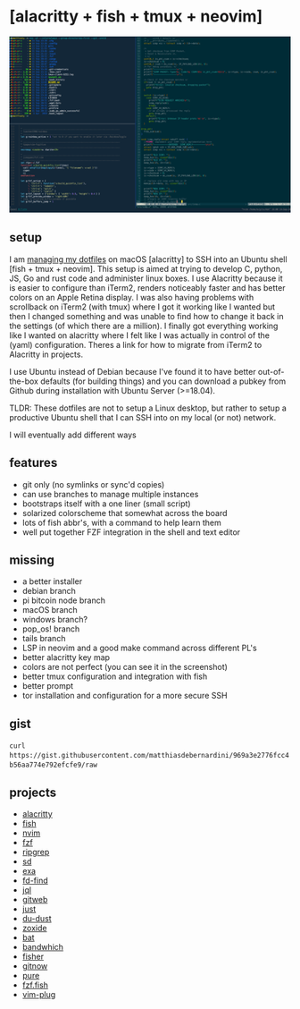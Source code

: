 # [alacritty + fish + tmux + neovim] 

![screenshot](/setup.png)

## setup

I am [managing my dotfiles](https://www.atlassian.com/git/tutorials/dotfiles) on macOS [alacritty] to SSH into an Ubuntu shell [fish + tmux + neovim]. This setup is aimed at trying to develop C, python, JS, Go and rust code and administer linux boxes. I use Alacritty because it is easier to configure than iTerm2, renders noticeably faster and has better colors on an Apple Retina display. I was also having problems with scrollback on iTerm2 (with tmux) where I got it working like I wanted but then I changed something and was unable to find how to change it back in the settings (of which there are a million). I finally got everything working like I wanted on alacritty where I felt like I was actually in control of the (yaml) configuration. Theres a link for how to migrate from iTerm2 to Alacritty in projects.

I use Ubuntu instead of Debian because I've found it to have better out-of-the-box defaults (for building things) and you can download a pubkey from Github during installation with Ubuntu Server (>=18.04). 

TLDR: These dotfiles are not to setup a Linux desktop, but rather to setup a productive Ubuntu shell that I can SSH into on my local (or not) network.

I will eventually add different ways

## features

 + git only (no symlinks or sync'd copies)
 + can use branches to manage multiple instances
 + bootstraps itself with a one liner (small script)
 + solarized colorscheme that somewhat across the board
 + lots of fish abbr's, with a command to help learn them
 + well put together FZF integration in the shell and text editor
 
## missing
 + a better installer
 + debian branch
 + pi bitcoin node branch 
 + macOS branch
 + windows branch?
 + pop_os! branch
 + tails branch
 + LSP in neovim and a good make command across different PL's
 + better alacritty key map
 + colors are not perfect (you can see it in the screenshot)
 + better tmux configuration and integration with fish
 + better prompt
 + tor installation and configuration for a more secure SSH 

## gist

`curl https://gist.githubusercontent.com/matthiasdebernardini/969a3e2776fcc4b56aa774e792efcfe9/raw`

## projects 

+ [alacritty](https://medium.com/@pezcoder/how-i-migrated-from-iterm-to-alacritty-c50a04705f95)
+ [fish](https://fishshell.com)
+ [nvim](https://www.linode.com/docs/tools-reference/tools/how-to-install-neovim-and-plugins-with-vim-plug/)
+ [fzf](https://github.com/junegunn/fzf)
+ [ripgrep](https://github.com/BurntSushi/ripgrep)
+ [sd](https://github.com/chmln/sd)
+ [exa](https://the.exa.website)
+ [fd-find](https://github.com/sharkdp/fd)
+ [jql](https://github.com/yamafaktory/jql)
+ [gitweb](https://github.com/yoannfleurydev/gitweb)
+ [just](https://github.com/casey/just)
+ [du-dust](https://github.com/bootandy/dust)
+ [zoxide](https://github.com/ajeetdsouza/zoxide)
+ [bat](https://github.com/sharkdp/bat)
+ [bandwhich](https://github.com/imsnif/bandwhich)
+ [fisher](https://github.com/jorgebucaran/fisher)
+ [gitnow](https://github.com/joseluisq/gitnow)
+ [pure](https://github.com/rafaelrinaldi/pure)
+ [fzf.fish](https://github.com/patrickf3139/fzf.fish)
+ [vim-plug](https://github.com/junegunn/vim-plug)
